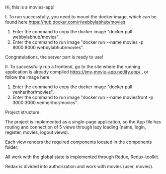 Hi, this is a movies-app!

I. To run successfully, you need to mount the docker image, which can be found
here https://hub.docker.com/r/webbylabhub/movies

1. Enter the command to copy the docker image "docker pull webbylabhub/movies".
2. Enter the command to run image "docker run --name movies -p 8000:8000
   webbylabhub/movies".

Congratulations, the server part is ready to use!

II. To successfully run a frontend, go to the site where the running application
is already compiled https://imv-movie-app.netlify.app/ , or follow the image
here

1. Enter the command to copy the docker image "docker pull venherihor/movies".
2. Enter the command to run image "docker run --name moviesfront -p 3000:3000
   venherihor/movies".

Project structure.

The project is implemented as a single-page application, so the App file has
routing and connection of 5 views through lazy loading (name, login, register,
movies, logout views).

Each view renders the required components located in the components folder.

All work with the global state is implemented through Redux, Redux-toolkit.

Redax is divided into authorization and work with movies (user, movies).
